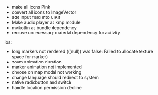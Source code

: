 - make all icons Pink
- convert all icons to ImageVector
- add Input field into UIKit
- Make audio player as kmp module
- mvikotlin as bundle dependency
- remove unnecessary material dependency for activity


ios:
- long markers not rendered (((null)) was false: Failed to allocate texture space for marker)
- zoom animation duration
- marker animation not implemented
- choose on map modal not working
- change language should redirect to system
- native radiobutton and switch
- handle location permission decline